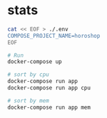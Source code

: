# stats

```sh
cat << EOF > ./.env
COMPOSE_PROJECT_NAME=horoshop
EOF

```

```sh
# Run
docker-compose up
```

```sh
# sort by cpu
docker-compose run app
docker-compose run app cpu
```
```sh
# sort by mem
docker-compose run app mem
```
